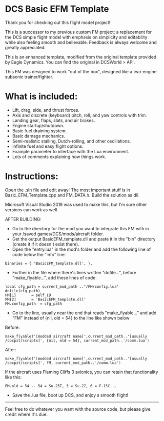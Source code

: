 # DCS Basic EFM Template
Thank you for checking out this flight model project!

This is a successor to my previous custom FM project; a replacement for the DCS simple flight model with emphasis on simplicity and editability while also feeling smooth and believable.
Feedback is always welcome and greatly appreciated.

This is an enhanced template, modified from the original template provided by Eagle Dynamics.
You can find the original in DCSWorld > API.

This FM was designed to work "out of the box", designed like a two-engine subsonic trainer/fighter.

# What is included:
- Lift, drag, side, and thrust forces.
- Axis and discrete (keyboard) pitch, roll, and yaw controls with trim.
- Landing gear, flaps, slats, and air brakes.
- Engine startup/shutdown.
- Basic fuel draining system.
- Basic damage mechanics.
- Semi-realistic stalling, Dutch-rolling, and other oscillations.
- Infinite fuel and easy flight options.
- Example parameter to interface with the Lua environment.
- Lots of comments explaining how things work.

# Instructions:

Open the .sln file and edit away! The most important stuff is in Basic_EFM_Template.cpp and FM_DATA.h. 
Build the solution as dll. 

Microsoft Visual Studio 2019 was used to make this, but I'm sure other versions can work as well.

AFTER BUILDING:
- Go to the directory for the mod you want to integrate this FM with in your /saved games/DCS/mods/aircraft folder.
- Get the output BasicEFM_template.dll and paste it in the "bin" directory (create it if it doesn't exist there).
- Open the "entry.lua" in the mod's folder and add the following line of code below the "info" line:
```
binaries = { 'BasicEFM_template.dll', },
```

- Further in the file where there's lines written "dofile...", before "make_flyable...", add these lines of code:

```
local cfg_path = current_mod_path .."/FM/config.lua"
dofile(cfg_path)
FM[1] 		= self_ID
FM[2] 		= 'BasicEFM_template.dll'
FM.config_path 	= cfg_path
```

- Go to the line, usually near the end that reads "make_flyable..." and add "FM" instead of {nil, old = 54} to the line like shown below

Before:
```
make_flyable('[modded aircraft name]',current_mod_path..'[usually /cocpit/scripts]', {nil, old = 54}, current_mod_path..'/comm.lua')
```

After:
```
make_flyable('[modded aircraft name]',current_mod_path..'[usually /cocpit/scripts]', FM, current_mod_path..'/comm.lua')
```

If the aircraft uses Flaming Cliffs 3 avionics, you can retain that functionality like this:
```
FM.old = 54 -- 54 = Su-25T, 3 = Su-27, 6 = F-15C...
```

- Save the .lua file, boot up DCS, and enjoy a smooth flight!


---------------------------------------------------------------------

Feel free to do whatever you want with the source code, but please give credit where it's due.
